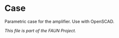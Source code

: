 Case
====

Parametric case for the amplifier. Use with OpenSCAD.

_This file is part of the FAUN Project._





